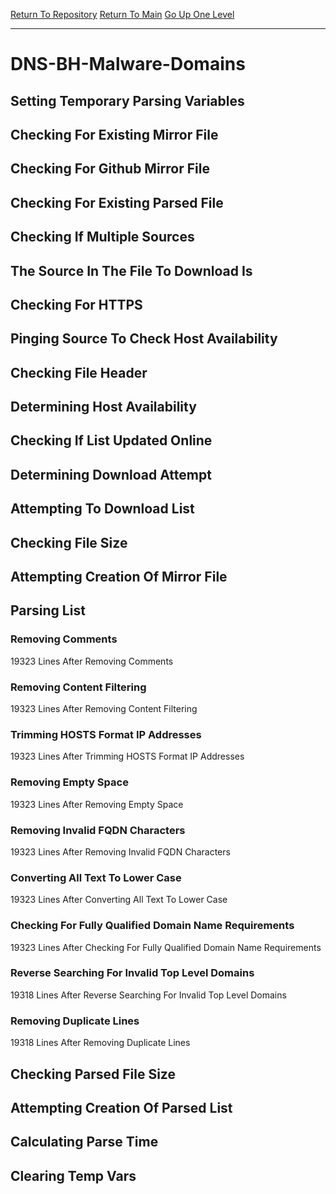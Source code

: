 [Return To Repository](https://github.com/deathbybandaid/piholeparser/)
[Return To Main](https://github.com/deathbybandaid/piholeparser/blob/master/RecentRunLogs/Mainlog.md)
[Go Up One Level](https://github.com/deathbybandaid/piholeparser/blob/master/RecentRunLogs/TopLevelScripts/30-Processing-Blacklists.md)
____________________________________
# DNS-BH-Malware-Domains
## Setting Temporary Parsing Variables
## Checking For Existing Mirror File
## Checking For Github Mirror File
## Checking For Existing Parsed File
## Checking If Multiple Sources
## The Source In The File To Download Is
## Checking For HTTPS
## Pinging Source To Check Host Availability
## Checking File Header
## Determining Host Availability
## Checking If List Updated Online
## Determining Download Attempt
## Attempting To Download List
## Checking File Size
## Attempting Creation Of Mirror File
## Parsing List
### Removing Comments
19323 Lines After Removing Comments
### Removing Content Filtering
19323 Lines After Removing Content Filtering
### Trimming HOSTS Format IP Addresses
19323 Lines After Trimming HOSTS Format IP Addresses
### Removing Empty Space
19323 Lines After Removing Empty Space
### Removing Invalid FQDN Characters
19323 Lines After Removing Invalid FQDN Characters
### Converting All Text To Lower Case
19323 Lines After Converting All Text To Lower Case
### Checking For Fully Qualified Domain Name Requirements
19323 Lines After Checking For Fully Qualified Domain Name Requirements
### Reverse Searching For Invalid Top Level Domains
19318 Lines After Reverse Searching For Invalid Top Level Domains
### Removing Duplicate Lines
19318 Lines After Removing Duplicate Lines
## Checking Parsed File Size
## Attempting Creation Of Parsed List
## Calculating Parse Time
## Clearing Temp Vars
